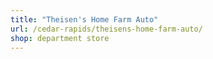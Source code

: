 ```yaml
---
title: "Theisen's Home Farm Auto"
url: /cedar-rapids/theisens-home-farm-auto/
shop: department store
---
```

